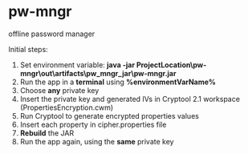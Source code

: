 # pw-mngr
offline password manager

Initial steps: 

1. Set environment variable: **java -jar ProjectLocation\pw-mngr\out\artifacts\pw_mngr_jar\pw-mngr.jar**
2. Run the app in a **terminal** using **%environmentVarName%**
3. Choose **any** private key
4. Insert the private key and generated IVs in Cryptool 2.1 workspace (PropertiesEncryption.cwm)
5. Run Cryptool to generate encrypted properties values
6. Insert each property in cipher.properties file
7. **Rebuild** the JAR
8. Run the app again, using the **same** private key